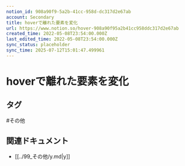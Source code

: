 ```yaml
---
notion_id: 908a90f9-5a2b-41cc-958d-dc317d2e67ab
account: Secondary
title: hoverで離れた要素を変化
url: https://www.notion.so/hover-908a90f95a2b41cc958ddc317d2e67ab
created_time: 2022-05-08T23:54:00.000Z
last_edited_time: 2022-05-08T23:54:00.000Z
sync_status: placeholder
sync_time: 2025-07-12T15:01:47.499961
---
```

# hoverで離れた要素を変化


## タグ

#その他 

## 関連ドキュメント

- [[../99_その他/y.md|y]]
